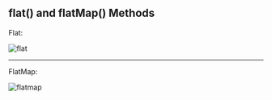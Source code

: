 ## flat() and flatMap() Methods

Flat:

![flat](https://github.com/saidali-ibn-zafar/JavaScript-The-Recent-Parts/assets/120341849/5f92021c-63a9-4dc0-8bef-dd6086217ca9)

- - - - - 
FlatMap:

![flatmap](https://github.com/saidali-ibn-zafar/JavaScript-The-Recent-Parts/assets/120341849/e87b814f-2353-4c10-9055-5011e183e1be)
